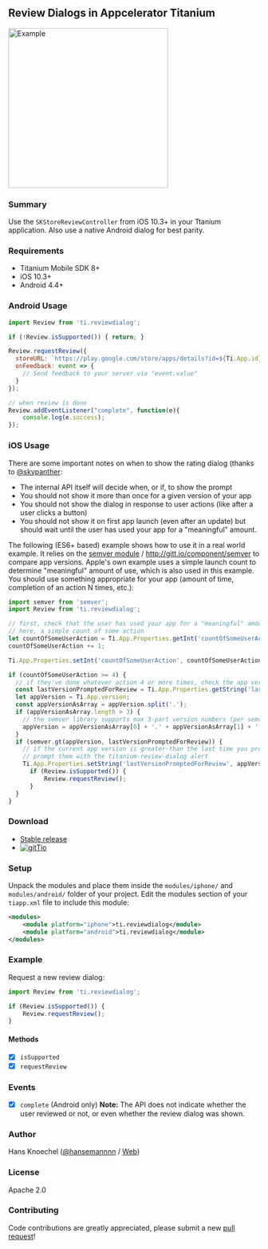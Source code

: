 ## Review Dialogs in Appcelerator Titanium

<img src="example/example-screen.png" width="320" alt="Example" />

### Summary
Use the `SKStoreReviewController` from iOS 10.3+ in your Ttanium application. Also use a native Android dialog
for best parity.

### Requirements
  - Titanium Mobile SDK 8+
  - iOS 10.3+
  - Android 4.4+

### Android Usage

```js
import Review from 'ti.reviewdialog';

if (!Review.isSupported()) { return; }

Review.requestReview({
  storeURL: `https://play.google.com/store/apps/details?id=${Ti.App.id}`
  onFeedback: event => {
    // Send feedback to your server via "event.value"
  }
});

// when review is done
Review.addEventListener("complete", function(e){
	console.log(e.success);
});
```

### iOS Usage

There are some important notes on when to show the rating dialog (thanks to [@skypanther](https://github.com/skypanther):

* The internal API itself will decide when, or if, to show the prompt
* You should not show it more than once for a given version of your app
* You should not show the dialog in response to user actions (like after a user clicks a button)
* You should not show it on first app launch (even after an update) but should wait until the user has used your app for a "meaningful" amount.

The following (ES6+ based) example shows how to use it in a real world example. It relies on the [semver module](https://github.com/smclab/ti-semver) / http://gitt.io/component/semver to compare app versions.
Apple's own example uses a simple launch count to determine "meaningful" amount of use, which is also used
in this example. You should use something appropriate for your app (amount of time, completion of an
action N times, etc.):

```js
import semver from 'semver';
import Review from 'ti.reviewdialog';

// first, check that the user has used your app for a "meaningful" amount
// here, a simple count of some action
let countOfSomeUserAction = Ti.App.Properties.getInt('countOfSomeUserAction', 0);
countOfSomeUserAction += 1;

Ti.App.Properties.setInt('countOfSomeUserAction', countOfSomeUserAction);

if (countOfSomeUserAction >= 4) {
  // if they've done whatever action 4 or more times, check the app version
  const lastVersionPromptedForReview = Ti.App.Properties.getString('lastVersionPromptedForReview', '1.0.0');
  let appVersion = Ti.App.version;
  const appVersionAsArray = appVersion.split('.');
  if (appVersionAsArray.length > 3) {
    // the semver library supports max 3-part version numbers (per semver rules)
    appVersion = appVersionAsArray[0] + '.' + appVersionAsArray[1] + '.' + appVersionAsArray[2];
  }
  if (semver.gt(appVersion, lastVersionPromptedForReview)) {
    // if the current app version is greater-than the last time you prompted them
    // prompt them with the titanium-review-dialog alert
    Ti.App.Properties.setString('lastVersionPromptedForReview', appVersion);
      if (Review.isSupported()) {
          Review.requestReview();
      }
  }
}
```

### Download
  * [Stable release](https://github.com/hansemannn/titanium-review-dialog/releases)
  * [![gitTio](http://hans-knoechel.de/shields/shield-gittio.svg)](http://gitt.io/component/ti.reviewdialog)

### Setup
Unpack the modules and place them inside the `modules/iphone/` and `modules/android/` folder of your project.
Edit the modules section of your `tiapp.xml` file to include this module:
```xml
<modules>
    <module platform="iphone">ti.reviewdialog</module>
    <module platform="android">ti.reviewdialog</module>
</modules>
```

### Example
Request a new review dialog:
```javascript
import Review from 'ti.reviewdialog';

if (Review.isSupported()) {
    Review.requestReview();
}
```
#### Methods
- [x] `isSupported`
- [x] `requestReview`

### Events
- [x] `complete` (Android only) **Note:** The API does not indicate whether the user reviewed or not, or even whether the review dialog was shown.

### Author
Hans Knoechel ([@hansemannnn](https://twitter.com/hansemannnn) / [Web](https://hans-knoechel.de))

### License
Apache 2.0

### Contributing
Code contributions are greatly appreciated, please submit a new [pull request](https://github.com/hansemannn/titanium-review-dialog/pull/new/master)!
